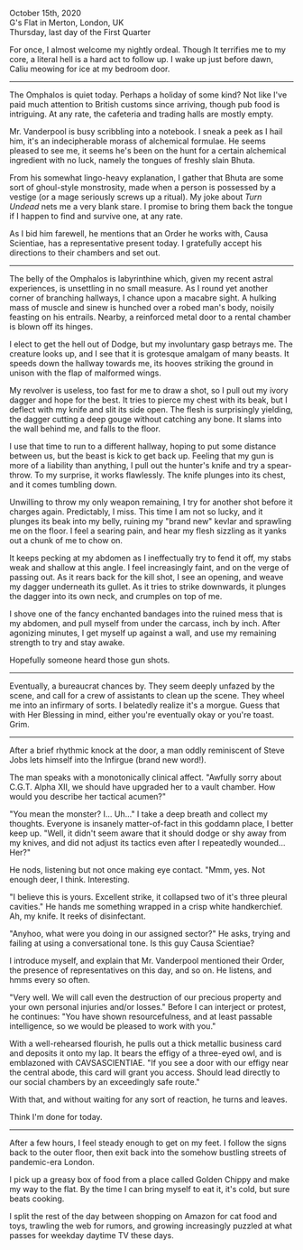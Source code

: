 October 15th, 2020\
G's Flat in Merton, London, UK\
Thursday, last day of the First Quarter

For once, I almost welcome my nightly ordeal. Though It terrifies me to my core, a literal hell is a hard act to follow up. I wake up just before dawn, Caliu meowing for ice at my bedroom door.

---

The Omphalos is quiet today. Perhaps a holiday of some kind? Not like I've paid much attention to British customs since arriving, though pub food is intriguing. At any rate, the cafeteria and trading halls are mostly empty.

Mr. Vanderpool is busy scribbling into a notebook. I sneak a peek as I hail him, it's an indecipherable morass of alchemical formulae. He seems pleased to see me, it seems he's been on the hunt for a certain alchemical ingredient with no luck, namely the tongues of freshly slain Bhuta.

From his somewhat lingo-heavy explanation, I gather that Bhuta are some sort of ghoul-style monstrosity, made when a person is possessed by a vestige (or a mage seriously screws up a ritual). My joke about _Turn Undead_ nets me a very blank stare. I promise to bring them back the tongue if I happen to find and survive one, at any rate.

As I bid him farewell, he mentions that an Order he works with, Causa Scientiae, has a representative present today. I gratefully accept his directions to their chambers and set out.

---

The belly of the Omphalos is labyrinthine which, given my recent astral experiences, is unsettling in no small measure. As I round yet another corner of branching hallways, I chance upon a macabre sight. A hulking mass of muscle and sinew is hunched over a robed man's body, noisily feasting on his entrails. Nearby, a reinforced metal door to a rental chamber is blown off its hinges.

I elect to get the hell out of Dodge, but my involuntary gasp betrays me. The creature looks up, and I see that it is grotesque amalgam of many beasts. It speeds down the hallway towards me, its hooves striking the ground in unison with the flap of malformed wings.

My revolver is useless, too fast for me to draw a shot, so I pull out my ivory dagger and hope for the best. It tries to pierce my chest with its beak, but I deflect with my knife and slit its side open. The flesh is surprisingly yielding, the dagger cutting a deep gouge without catching any bone. It slams into the wall behind me, and falls to the floor.

I use that time to run to a different hallway, hoping to put some distance between us, but the beast is kick to get back up. Feeling that my gun is more of a liability than anything, I pull out the hunter's knife and try a spear-throw. To my surprise, it works flawlessly. The knife plunges into its chest, and it comes tumbling down.

Unwilling to throw my only weapon remaining, I try for another shot before it charges again. Predictably, I miss. This time I am not so lucky, and it plunges its beak into my belly, ruining my "brand new" kevlar and sprawling me on the floor. I feel a searing pain, and hear my flesh sizzling as it yanks out a chunk of me to chow on.

It keeps pecking at my abdomen as I ineffectually try to fend it off, my stabs weak and shallow at this angle. I feel increasingly faint, and on the verge of passing out. As it rears back for the kill shot, I see an opening, and weave my dagger underneath its gullet. As it tries to strike downwards, it plunges the dagger into its own neck, and crumples on top of me.

I shove one of the fancy enchanted bandages into the ruined mess that is my abdomen, and pull myself from under the carcass, inch by inch. After agonizing minutes, I get myself up against a wall, and use my remaining strength to try and stay awake.

Hopefully someone heard those gun shots.

---

Eventually, a bureaucrat chances by. They seem deeply unfazed by the scene, and call for a crew of assistants to clean up the scene. They wheel me into an infirmary of sorts. I belatedly realize it's a morgue. Guess that with Her Blessing in mind, either you're eventually okay or you're toast. Grim.

---

After a brief rhythmic knock at the door, a man oddly reminiscent of Steve Jobs lets himself into the Infirgue (brand new word!).

The man speaks with a monotonically clinical affect. "Awfully sorry about C.G.T. Alpha XII, we should have upgraded her to a vault chamber. How would you describe her tactical acumen?"

"You mean the monster? I... Uh..." I take a deep breath and collect my thoughts. Everyone is insanely matter-of-fact in this goddamn place, I better keep up. "Well, it didn't seem aware that it should dodge or shy away from my knives, and did not adjust its tactics even after I repeatedly wounded... Her?"

He nods, listening but not once making eye contact. "Mmm, yes. Not enough deer, I think. Interesting.

"I believe this is yours. Excellent strike, it collapsed two of it's three pleural cavities." He hands me something wrapped in a crisp white handkerchief. Ah, my knife. It reeks of disinfectant.

"Anyhoo, what were you doing in our assigned sector?" He asks, trying and failing at using a conversational tone. Is this guy Causa Scientiae?

I introduce myself, and explain that Mr. Vanderpool mentioned their Order, the presence of representatives on this day, and so on. He listens, and hmms every so often.

"Very well. We will call even the destruction of our precious property and your own personal injuries and/or losses." Before I can interject or protest, he continues: "You have shown resourcefulness, and at least passable intelligence, so we would be pleased to work with you."

With a well-rehearsed flourish, he pulls out a thick metallic business card and deposits it onto my lap. It bears the effigy of a three-eyed owl, and is emblazoned with CAVSASCIENTIAE. "If you see a door with our effigy near the central abode, this card will grant you access. Should lead directly to our social chambers by an exceedingly safe route."

With that, and without waiting for any sort of reaction, he turns and leaves.

Think I'm done for today.

---

After a few hours, I feel steady enough to get on my feet. I follow the signs back to the outer floor, then exit back into the somehow bustling streets of pandemic-era London.

I pick up a greasy box of food from a place called Golden Chippy and make my way to the flat. By the time I can bring myself to eat it, it's cold, but sure beats cooking.

I split the rest of the day between shopping on Amazon for cat food and toys, trawling the web for rumors, and growing increasingly puzzled at what passes for weekday daytime TV these days.
